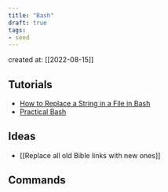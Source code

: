 ```yaml
---
title: "Bash"
draft: true
tags: 
- seed
---
```


created at: [[2022-08-15]]


## Tutorials

- [How to Replace a String in a File in Bash](https://linuxhint.com/replace_string_in_file_bash/)
- [Practical Bash](https://www.youtube.com/watch?v=nyoZ8VeMEq0&list=PLShDm2AZYnK1SdG3dufPdCqk08sOahUBP&index=10)

## Ideas

- [[Replace all old Bible links with new ones]]

## Commands
